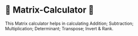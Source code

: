 # 🤖 Matrix-Calculator 🧮
This Matrix calculator helps in calculating Addition; Subtraction; Multiplication; Determinant; Transpose; Invert &amp; Rank.

